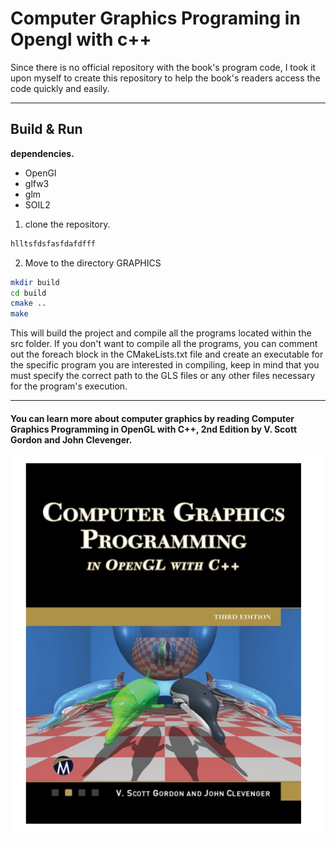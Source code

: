# Computer Graphics Programing in Opengl with c++ 
Since there is no official repository with the book's program code, I took it upon myself to create this repository to help the book's readers access the code quickly and easily. 

---------
## Build & Run
**dependencies.**
- OpenGl
- glfw3
- glm
- SOIL2

1. clone the repository.
```sh
hlltsfdsfasfdafdfff
```
2. Move to the directory GRAPHICS
```sh
mkdir build
cd build
cmake ..
make
```

This will build the project and compile all the programs located within the src folder. If you don't want to compile all the programs, you can comment out the foreach block in the CMakeLists.txt file and create an executable for the specific program you are interested in compiling, keep in mind that you must specify the correct path to the GLS files or any other files necessary for the program's execution.

---------------------------
#### You can learn more about computer graphics by reading Computer Graphics Programming in OpenGL with C++, 2nd Edition by V. Scott Gordon and John Clevenger.

![image1](graphi.png "image1")
